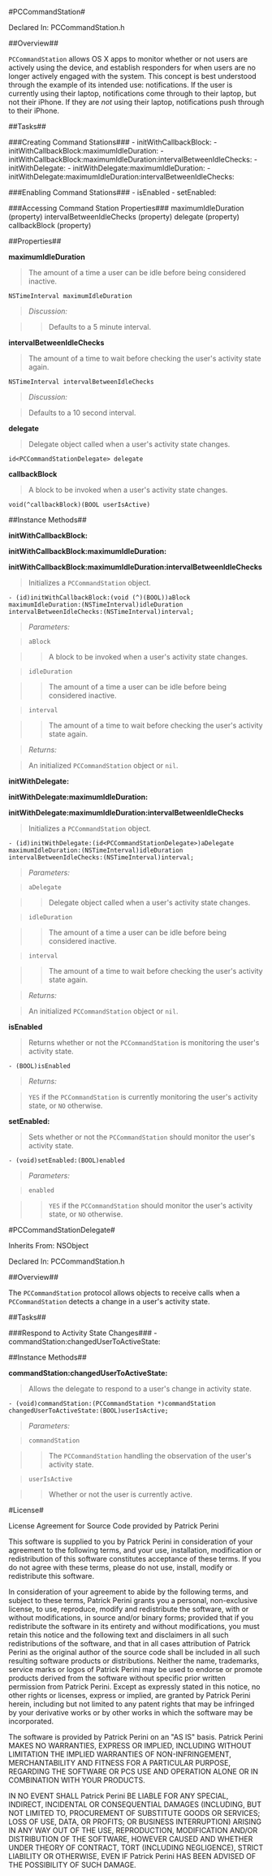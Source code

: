 #PCCommandStation#

Declared In:      PCCommandStation.h


##Overview##

`PCCommandStation` allows OS X apps to monitor whether or not users are actively using the device, and establish responders for when users are no longer actively engaged with the system. This concept is best understood through the example of its intended use: notifications. If the user is currently using their laptop, notifications come through to their laptop, but not their iPhone. If they are _not_ using their laptop, notifications push through to their iPhone. 

##Tasks##

###Creating Command Stations###
    - initWithCallbackBlock:
    - initWithCallbackBlock:maximumIdleDuration:
    - initWithCallbackBlock:maximumIdleDuration:intervalBetweenIdleChecks:
    - initWithDelegate:
    - initWithDelegate:maximumIdleDuration:
    - initWithDelegate:maximumIdleDuration:intervalBetweenIdleChecks:

###Enabling Command Stations###
    - isEnabled
    - setEnabled:
    
###Accessing Command Station Properties###
    maximumIdleDuration (property)
    intervalBetweenIdleChecks (property)
    delegate (property)
    callbackBlock (property)

##Properties##

**maximumIdleDuration**

>The amount of a time a user can be idle before being considered inactive.

    NSTimeInterval maximumIdleDuration

>*Discussion:*

>> Defaults to a 5 minute interval.

**intervalBetweenIdleChecks**

>The amount of a time to wait before checking the user's activity state again.

    NSTimeInterval intervalBetweenIdleChecks

>*Discussion:*

>Defaults to a 10 second interval.

**delegate**

>Delegate object called when a user's activity state changes.

    id<PCCommandStationDelegate> delegate
    
**callbackBlock**

>A block to be invoked when a user's activity state changes.

    void(^callbackBlock)(BOOL userIsActive)

##Instance Methods##

**initWithCallbackBlock:**

**initWithCallbackBlock:maximumIdleDuration:**

**initWithCallbackBlock:maximumIdleDuration:intervalBetweenIdleChecks**

>Initializes a `PCCommandStation` object.

    - (id)initWithCallbackBlock:(void (^)(BOOL))aBlock maximumIdleDuration:(NSTimeInterval)idleDuration intervalBetweenIdleChecks:(NSTimeInterval)interval;

>*Parameters:*

>`aBlock`

>>A block to be invoked when a user's activity state changes.

>`idleDuration`

>>The amount of a time a user can be idle before being considered inactive.

>`interval`

>>The amount of a time to wait before checking the user's activity state again.

>*Returns:*

>An initialized `PCCommandStation` object or `nil`.

**initWithDelegate:**

**initWithDelegate:maximumIdleDuration:**

**initWithDelegate:maximumIdleDuration:intervalBetweenIdleChecks**

>Initializes a `PCCommandStation` object.

    - (id)initWithDelegate:(id<PCCommandStationDelegate>)aDelegate maximumIdleDuration:(NSTimeInterval)idleDuration intervalBetweenIdleChecks:(NSTimeInterval)interval;

>*Parameters:*

>`aDelegate`

>>Delegate object called when a user's activity state changes.

>`idleDuration`

>>The amount of a time a user can be idle before being considered inactive.

>`interval`

>>The amount of a time to wait before checking the user's activity state again.

>*Returns:*

>An initialized `PCCommandStation` object or `nil`.

**isEnabled**

>Returns whether or not the `PCCommandStation` is monitoring the user's activity state.

    - (BOOL)isEnabled

>*Returns:*

>`YES` if the `PCCommandStation` is currently monitoring the user's activity state, or `NO` otherwise.

**setEnabled:**

>Sets whether or not the `PCCommandStation` should monitor the user's activity state.

    - (void)setEnabled:(BOOL)enabled
    
>*Parameters:*

>`enabled`

>>`YES` if the `PCCommandStation` should monitor the user's activity state, or `NO` otherwise.


#PCCommandStationDelegate#

Inherits From:    NSObject

Declared In:      PCCommandStation.h


##Overview##

The `PCCommandStation` protocol allows objects to receive calls when a `PCCommandStation` detects a change in a user's activity state.

##Tasks##

###Respond to Activity State Changes###
    - commandStation:changedUserToActiveState:

##Instance Methods##

**commandStation:changedUserToActiveState:**

>Allows the delegate to respond to a user's change in activity state.

    - (void)commandStation:(PCCommandStation *)commandStation changedUserToActiveState:(BOOL)userIsActive;

>*Parameters:*

>`commandStation`

>>The `PCCommandStation` handling the observation of the user's activity state.

>`userIsActive`

>>Whether or not the user is currently active.

#License#

License Agreement for Source Code provided by Patrick Perini

This software is supplied to you by Patrick Perini in consideration of your agreement to the following terms, and your use, installation, modification or redistribution of this software constitutes acceptance of these terms. If you do not agree with these terms, please do not use, install, modify or redistribute this software.

In consideration of your agreement to abide by the following terms, and subject to these terms, Patrick Perini grants you a personal, non-exclusive license, to use, reproduce, modify and redistribute the software, with or without modifications, in source and/or binary forms; provided that if you redistribute the software in its entirety and without modifications, you must retain this notice and the following text and disclaimers in all such redistributions of the software, and that in all cases attribution of Patrick Perini as the original author of the source code shall be included in all such resulting software products or distributions. Neither the name, trademarks, service marks or logos of Patrick Perini may be used to endorse or promote products derived from the software without specific prior written permission from Patrick Perini. Except as expressly stated in this notice, no other rights or licenses, express or implied, are granted by Patrick Perini herein, including but not limited to any patent rights that may be infringed by your derivative works or by other works in which the software may be incorporated.

The software is provided by Patrick Perini on an "AS IS" basis. Patrick Perini MAKES NO WARRANTIES, EXPRESS OR IMPLIED, INCLUDING WITHOUT LIMITATION THE IMPLIED WARRANTIES OF NON-INFRINGEMENT, MERCHANTABILITY AND FITNESS FOR A PARTICULAR PURPOSE, REGARDING THE SOFTWARE OR PCS USE AND OPERATION ALONE OR IN COMBINATION WITH YOUR PRODUCTS.

IN NO EVENT SHALL Patrick Perini BE LIABLE FOR ANY SPECIAL, INDIRECT, INCIDENTAL OR CONSEQUENTIAL DAMAGES (INCLUDING, BUT NOT LIMITED TO, PROCUREMENT OF SUBSTITUTE GOODS OR SERVICES; LOSS OF USE, DATA, OR PROFITS; OR BUSINESS INTERRUPTION) ARISING IN ANY WAY OUT OF THE USE, REPRODUCTION, MODIFICATION AND/OR DISTRIBUTION OF THE SOFTWARE, HOWEVER CAUSED AND WHETHER UNDER THEORY OF CONTRACT, TORT (INCLUDING NEGLIGENCE), STRICT LIABILITY OR OTHERWISE, EVEN IF Patrick Perini HAS BEEN ADVISED OF THE POSSIBILITY OF SUCH DAMAGE.